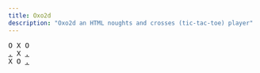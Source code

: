 ```yaml
---
title: Oxo2d 
description: "Oxo2d an HTML noughts and crosses (tic-tac-toe) player"
---
```


<pre class="oxo2d">
O X O
<a href="../v/">.</a> X <a href="../16/">.</a>
X O <a href="../1s/">.</a>
</pre>
